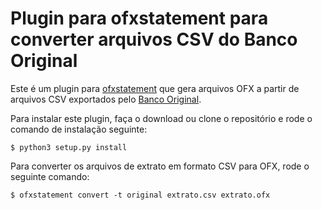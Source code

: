 Plugin para ofxstatement para converter arquivos CSV do Banco Original
==============================

Este é um plugin para [ofxstatement](https://github.com/kedder/ofxstatement) que
gera arquivos OFX a partir de arquivos CSV exportados pelo [Banco
Original](https://www.original.com.br).

Para instalar este plugin, faça o download ou clone o repositório e rode
o comando de instalação seguinte:

```
$ python3 setup.py install
```

Para converter os arquivos de extrato em formato CSV para OFX, rode o seguinte
comando:

```
$ ofxstatement convert -t original extrato.csv extrato.ofx
```
